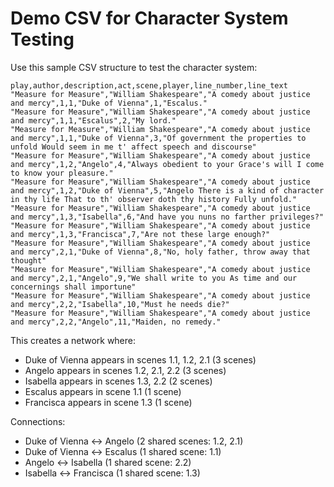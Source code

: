 # Demo CSV for Character System Testing

Use this sample CSV structure to test the character system:

```csv
play,author,description,act,scene,player,line_number,line_text
"Measure for Measure","William Shakespeare","A comedy about justice and mercy",1,1,"Duke of Vienna",1,"Escalus."
"Measure for Measure","William Shakespeare","A comedy about justice and mercy",1,1,"Escalus",2,"My lord."
"Measure for Measure","William Shakespeare","A comedy about justice and mercy",1,1,"Duke of Vienna",3,"Of government the properties to unfold Would seem in me t' affect speech and discourse"
"Measure for Measure","William Shakespeare","A comedy about justice and mercy",1,2,"Angelo",4,"Always obedient to your Grace's will I come to know your pleasure."
"Measure for Measure","William Shakespeare","A comedy about justice and mercy",1,2,"Duke of Vienna",5,"Angelo There is a kind of character in thy life That to th' observer doth thy history Fully unfold."
"Measure for Measure","William Shakespeare","A comedy about justice and mercy",1,3,"Isabella",6,"And have you nuns no farther privileges?"
"Measure for Measure","William Shakespeare","A comedy about justice and mercy",1,3,"Francisca",7,"Are not these large enough?"
"Measure for Measure","William Shakespeare","A comedy about justice and mercy",2,1,"Duke of Vienna",8,"No, holy father, throw away that thought"
"Measure for Measure","William Shakespeare","A comedy about justice and mercy",2,1,"Angelo",9,"We shall write to you As time and our concernings shall importune"
"Measure for Measure","William Shakespeare","A comedy about justice and mercy",2,2,"Isabella",10,"Must he needs die?"
"Measure for Measure","William Shakespeare","A comedy about justice and mercy",2,2,"Angelo",11,"Maiden, no remedy."
```

This creates a network where:
- Duke of Vienna appears in scenes 1.1, 1.2, 2.1 (3 scenes)
- Angelo appears in scenes 1.2, 2.1, 2.2 (3 scenes)  
- Isabella appears in scenes 1.3, 2.2 (2 scenes)
- Escalus appears in scene 1.1 (1 scene)
- Francisca appears in scene 1.3 (1 scene)

Connections:
- Duke of Vienna ↔ Angelo (2 shared scenes: 1.2, 2.1)
- Duke of Vienna ↔ Escalus (1 shared scene: 1.1)
- Angelo ↔ Isabella (1 shared scene: 2.2)
- Isabella ↔ Francisca (1 shared scene: 1.3)
